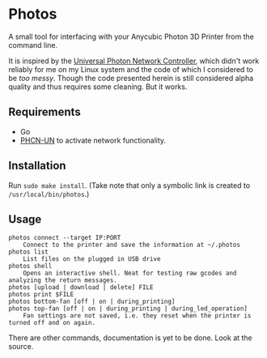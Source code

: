 # Photos

A small tool for interfacing with your Anycubic Photon 3D Printer from the command line.

It is inspired by the [Universal Photon Network Controller](https://github.com/Photonsters/Universal-Photon-Network-Controller), which didn't work reliably for me on my Linux system and the code of which I considered to be _too messy_. Though the code presented herein is still considered alpha quality and thus requires some cleaning. But it works.

## Requirements

* Go
* [PHCN-UN](https://github.com/Photonsters/photon-ui-mods) to activate network functionality.

## Installation

Run `sudo make install`. (Take note that only a symbolic link is created to `/usr/local/bin/photos`.)

## Usage

```
photos connect --target IP:PORT
	Connect to the printer and save the information at ~/.photos
photos list
	List files on the plugged in USB drive
photos shell
	Opens an interactive shell. Neat for testing raw gcodes and analyzing the return messages.
photos [upload | download | delete] FILE
photos print $FILE
photos bottom-fan [off | on | during_printing]
photos top-fan [off | on | during_printing | during_led_operation]
	Fan settings are not saved, i.e. they reset when the printer is turned off and on again.
```

There are other commands, documentation is yet to be done. Look at the source.
